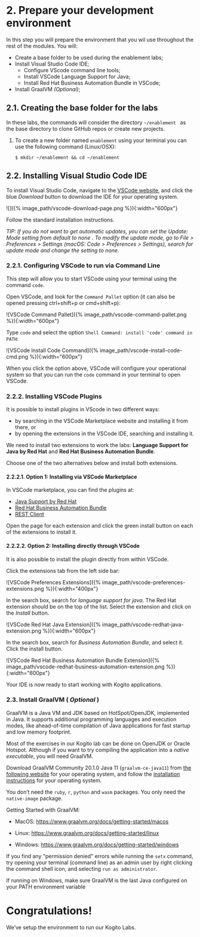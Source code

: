 # 2. Prepare your development environment

In this step you will prepare the environment that you wil use throughout the rest of the modules. You will:

-   Create a base folder to be used during the enablement labs;
-   Install Visual Studio Code IDE;
    -   Configure VScode command line tools;
    -   Install VSCode Language Support for Java;
    -   Install Red Hat Business Automation Bundle in VSCode;
-   Install GraalVM *(Optional)*;

## 2.1. Creating the base folder for the labs

In these labs, the commands will consider the directory `~/enablement ` as the base directory to clone GitHub repos or create new projects. 

1. To create a new folder named `enablement` using your terminal you can use the following command (Linux/OSX):

   ```
   $ mkdir ~/enablement && cd ~/enablement
   ```

## 2.2. Installing Visual Studio Code IDE

To install Visual Studio Code, navigate to the [VSCode website](https://code.visualstudio.com/), and click the blue *Download* button to download the IDE for your operating system.

![]({%  image_path/vscode-download-page.png %}){:width="600px"}

Follow the standard installation instructions.

*TIP: If you do not want to get automatic updates, you can set the Update: Mode setting from default to none . To modify the update mode, go to File &gt; Preferences &gt; Settings (macOS: Code &gt; Preferences &gt; Settings), search for update mode and change the setting to none.*

### 2.2.1. Configuring VSCode to run via Command Line

This step will allow you to start VSCode using your terminal using the command `code`. 

Open VSCode, and look for the `Command Pallet` option (it can also be opened pressing ctrl+shift+p or cmd+shift+p):

![VSCode Command Pallet]({%  image_path/vscode-command-pallet.png %}){:width="600px"}

Type `code` and select the option `Shell Command: install 'code' command in PATH`:

![VSCode Install Code Command]({%  image_path/vscode-install-code-cmd.png %}){:width="600px"}

When you click the option above, VSCode will configure your operational system so that you can run the `code` command in your terminal to open VSCode.

### 2.2.2. Installing VSCode Plugins 

It is possible to install plugins in VScode in two different ways: 

* by searching in the VSCode Marketplace website and installing it from there, or
* by opening the extensions in the VSCode IDE, searching and installing it. 

We need to install two extensions to work the labs: **Language Support for Java by Red Hat** and **Red Hat Business Automation Bundle**. 

Choose one of the two alternatives below and install both extensions.

#### 2.2.2.1. Option 1: Installing via VSCode Marketplace

In VSCode marketplace, you can find the plugins at: 

* [Java Support by Red Hat](https://marketplace.visualstudio.com/items?itemName=redhat.java) 
* [Red Hat Business Automation Bundle](https://marketplace.visualstudio.com/items?itemName=redhat.vscode-extension-red-hat-business-automation-bundle)
* [REST Client](https://marketplace.visualstudio.com/items?itemName=humao.rest-client)

Open the page for each extension and click the green install button on each of the extensions to install it.

#### 2.2.2.2. Option 2: Installing directly through VSCode 

It is also possible to install the plugin directly from within VSCode. 

Click the extensions tab from the left side bar:

![VSCode Preferences Extensions]({%  image_path/vscode-preferences-extensions.png %}){:width="400px"}

In the search box, search for *language support for java*. The Red Hat extension should be on the top of the list. Select the extension and click on the *Install* button. 

![VSCode Red Hat Java Extension]({%  image_path/vscode-redhat-java-extension.png %}){:width="600px"}

In the search box, search for *Business Automation Bundle*, and select it. Click the install button.

![VSCode Red Hat Business Automation Bundle Extension]({%  image_path/vscode-redhat-business-automation-extension.png %}){:width="600px"}

Your IDE is now ready to start working with Kogito applications.

### 2.3. Install GraalVM ( *Optional* )

GraalVM is a Java VM and JDK based on HotSpot/OpenJDK, implemented in Java. It supports additional programming languages and execution modes, like ahead-of-time compilation of Java applications for fast startup and low memory footprint.

Most of the exercises in our Kogito lab can be done on OpenJDK or Oracle Hotspot. Although if you want to try compiling the application into a *native executable*,  you will need GraalVM.

Download GraalVM Community 20.1.0 Java 11 (`graalvm-ce-java11`) from [the following website](https://www.graalvm.org/downloads/) for your operating system, and follow the [installation instructions](https://www.graalvm.org/docs/getting-started/#install-graalvm) for your operating system.

You don’t need the `ruby`, `r`, `python` and `wasm` packages. You only need the `native-image` package.

Getting Started with GraalVM:

-   MacOS: <https://www.graalvm.org/docs/getting-started/macos>

-   Linux: <https://www.graalvm.org/docs/getting-started/linux>

-   Windows: <https://www.graalvm.org/docs/getting-started/windows>

If you find any "permission denied" errors while running the `setx` command, try opening your terminal (command line) as an admin user by right clicking the command shell icon, and selecting `run as administrator`.

If running on Windows, make sure GraalVM is the last Java configured on your PATH environment variable

# Congratulations!

We’ve setup the environment to run our Kogito Labs.
